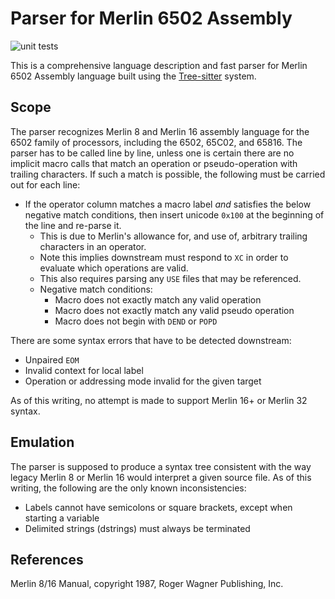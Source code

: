 Parser for Merlin 6502 Assembly
===============================

![unit tests](https://github.com/dfgordon/tree-sitter-merlin6502/actions/workflows/node.js.yml/badge.svg)

This is a comprehensive language description and fast parser for Merlin 6502 Assembly language built using the [Tree-sitter](https://tree-sitter.github.io/tree-sitter/) system.

Scope
-----

The parser recognizes Merlin 8 and Merlin 16 assembly language for the 6502 family of processors, including the 6502, 65C02, and 65816. The parser has to be called line by line, unless one is certain there are no implicit macro calls that match an operation or pseudo-operation with trailing characters.  If such a match is possible, the following must be carried out for each line:

* If the operator column matches a macro label *and* satisfies the below negative match conditions, then insert unicode `0x100` at the beginning of the line and re-parse it.
    - This is due to Merlin's allowance for, and use of, arbitrary trailing characters in an operator.
    - Note this implies downstream must respond to `XC` in order to evaluate which operations are valid.
    - This also requires parsing any `USE` files that may be referenced.
    - Negative match conditions:
        - Macro does not exactly match any valid operation
        - Macro does not exactly match any valid pseudo operation
        - Macro does not begin with `DEND` or `POPD`

There are some syntax errors that have to be detected downstream:

* Unpaired `EOM`
* Invalid context for local label
* Operation or addressing mode invalid for the given target

As of this writing, no attempt is made to support Merlin 16+ or Merlin 32 syntax.

Emulation
---------

The parser is supposed to produce a syntax tree consistent with the way legacy Merlin 8 or Merlin 16 would interpret a given source file.  As of this writing, the following are the only known inconsistencies:

* Labels cannot have semicolons or square brackets, except when starting a variable
* Delimited strings (dstrings) must always be terminated

References
-----------
 Merlin 8/16 Manual, copyright 1987, Roger Wagner Publishing, Inc.